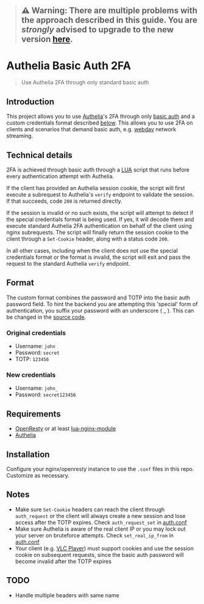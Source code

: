 > ## :warning: Warning: There are multiple problems with the approach described in this guide. You are _strongly_ advised to upgrade to the new version [here](https://github.com/ViRb3/authelia-basic-2fa/tree/v2).

# Authelia Basic Auth 2FA
> Use Authelia 2FA through only standard basic auth

## Introduction
This project allows you to use [Authelia](https://github.com/authelia/authelia)'s 2FA through only [basic auth](https://developer.mozilla.org/en-US/docs/Web/HTTP/Authentication) and a
custom credentials format described [below](#format). This allows you to use 2FA on clients and scenarios
that demand basic auth, e.g. [webdav](https://en.wikipedia.org/wiki/WebDAV) network streaming.

## Technical details
2FA is achieved through basic auth through a [LUA](https://www.lua.org/about.html) script that runs before every authentication attempt with Authelia.

If the client has provided an Authelia session cookie, the script will first execute a subrequest to Authelia's `verify` endpoint to validate the session. If that succeeds, code `200` is returned directly.

If the session is invalid or no such exists, the script will attempt to detect if the special credentials format is being used. If yes, it will decode them and execute standard Authelia 2FA authentication on behalf of the client using nginx subrequests. The script will finally return the session cookie to the client through a `Set-Cookie` header, along with a status code `200`.

In all other cases, including when the client does not use the special credentials format or the format is invalid, the script will exit and pass the request to the standard Authelia `verify` endpoint. 

## Format
The custom format combines the password and TOTP into the basic auth password field. To hint the backend you are attempting this 'special' form of authentication, you suffix your password with an underscore ( _ ). This can be changed in the [source code](legacy_2auth.lua).

### Original credentials
- Username: `john`
- Password: `secret`
- TOTP: `123456`

### New credentials
- Username: `john_`
- Password: `secret123456`

## Requirements
- [OpenResty](https://openresty.org/en/) or at least [lua-nginx-module](https://github.com/openresty/lua-nginx-module)
- [Authelia](https://github.com/authelia/authelia)

## Installation
Configure your nginx/openresty instance to use the `.conf` files in this repo. Customize as necessary.

## Notes
- Make sure `Set-Cookie` headers can reach the client through `auth_request` or the client will always create a new session and lose access after the TOTP expires. Check `auth_request_set` in [auth.conf](auth.conf)
- Make sure Authelia is aware of the real client IP or you may lock out your server on bruteforce attempts. Check `set_real_ip_from` in [auth.conf](auth.conf)
- Your client (e.g. [VLC Player](https://www.videolan.org/vlc/)) must support cookies and use the session cookie on subsequent requests, since the basic auth password will become invalid after the TOTP expires

## TODO
- Handle multiple headers with same name
